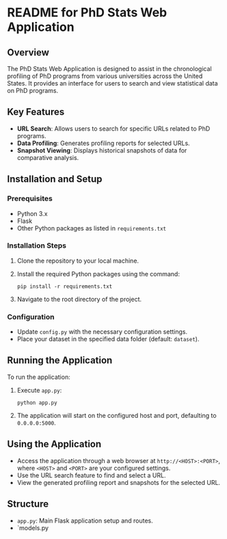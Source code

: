 # README for PhD Stats Web Application

## Overview
The PhD Stats Web Application is designed to assist in the chronological profiling of PhD programs from various universities across the United States. It provides an interface for users to search and view statistical data on PhD programs.

## Key Features
- **URL Search**: Allows users to search for specific URLs related to PhD programs.
- **Data Profiling**: Generates profiling reports for selected URLs.
- **Snapshot Viewing**: Displays historical snapshots of data for comparative analysis.

## Installation and Setup
### Prerequisites
- Python 3.x
- Flask
- Other Python packages as listed in `requirements.txt`

### Installation Steps
1. Clone the repository to your local machine.
2. Install the required Python packages using the command:

    ```pip install -r requirements.txt```

3. Navigate to the root directory of the project.

### Configuration
- Update `config.py` with the necessary configuration settings.
- Place your dataset in the specified data folder (default: `dataset`).

## Running the Application
To run the application:
1. Execute `app.py`:
    
    ```python app.py```

2. The application will start on the configured host and port, defaulting to `0.0.0.0:5000`.

## Using the Application
- Access the application through a web browser at `http://<HOST>:<PORT>`, where `<HOST>` and `<PORT>` are your configured settings.
- Use the URL search feature to find and select a URL.
- View the generated profiling report and snapshots for the selected URL.

## Structure
- `app.py`: Main Flask application setup and routes.
- `models.py
